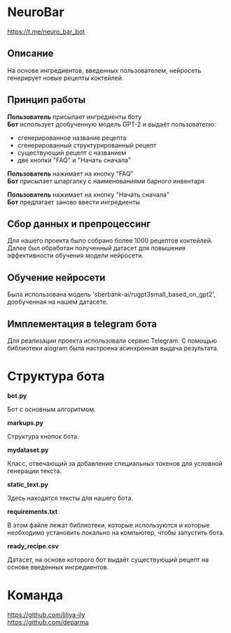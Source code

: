 # NeuroBar

https://t.me/neuro_bar_bot

## Описание

На основе ингредиентов, введенных пользователем, нейросеть генерирует новые рецепты коктейлей. 


## Принцип работы
**Пользователь** присылает ингредиенты боту<br />
**Бот** использует дообученную модель GPT-2 и выдаёт пользователю:<br />

 - сгенерированное название рецепта<br />
 - сгенерированный структурированный рецепт<br />
 - существующий рецепт с названием<br />
 - две кнопки "FAQ" и "Начать сначала"<br />
 
**Пользователь** нажимает на кнопку "FAQ" <br />
**Бот** присылает шпаргалку с наименованиями барного инвентаря <br />

**Пользователь** нажимает на кнопку "Начать сначала" <br />
**Бот** предлагает заново ввести ингредиенты <br />



## Сбор данных и препроцессинг

Для нашего проекта было собрано более 1000 рецептов коктейлей. Далее был обработан полученный датасет для повышения эффективности обучения модели нейросети. 

## Обучение нейросети

Была использована модель 'sberbank-ai/rugpt3small_based_on_gpt2', дообученная на нашем датасете.

## Имплементация в telegram бота

Для реализации проекта использовали сервис Telegram. С помощью библиотеки aiogram была настроена асинхронная выдача результата. 

# Структура бота

**bot.py**

Бот с основным алгоритмом. 

**markups.py**

Структура кнопок бота.

**mydataset.py**

Класс, отвечающий за добавление специальных токенов для условной генерации текста. 

**static_text.py**

Здесь находятся тексты для нашего бота. 

**requirements.txt**

В этом файле лежат библиотеки, которые используются и которые необходимо установить локально на компьютер, чтобы запустить бота. 

**ready_recipe.csv**

Датасет, на основе которого бот выдаёт существующий рецепт на основе введенных ингредиентов.

# Команда

https://github.com/liliya-ily<br />
https://github.com/deparma
